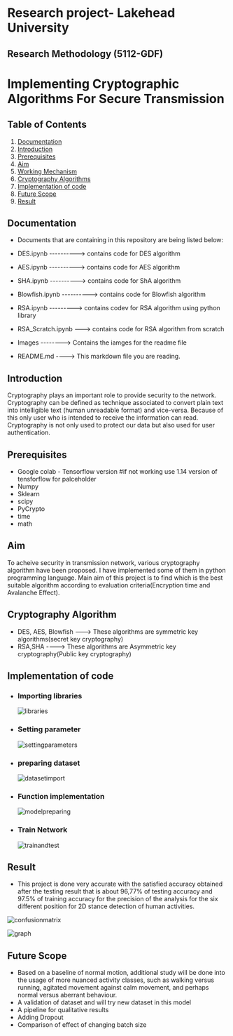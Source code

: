 # Research project- Lakehead University
## Research Methodology (5112-GDF) 
<h1>Implementing Cryptographic Algorithms For Secure Transmission</h1>

## Table of Contents

1. [Documentation](#documentation)
2. [Introduction](#Introduction)
3. [Prerequisites](#Prerequisites)
4. [Aim](#Aim)
5. [Working Mechanism](#Working-Mechanism)
6. [Cryptography Algorithms](#Cryptography-Algorithms)
7. [Implementation of code](#Implementation-of-code)
8. [Future Scope](#Future-scope)
9. [Result](#result)

## Documentation

- Documents that are containing in this repository are being listed below:

- DES.ipynb ----------> contains code for DES algorithm
- AES.ipynb ----------> contains code for AES algorithm
- SHA.ipynb ----------> contains code for ShA algorithm
- Blowfish.ipynb ----------> contains code for Blowfish algorithm
- RSA.ipynb ---------> contains codev for RSA algorithm using python library
- RSA_Scratch.ipynb ---> contains code for RSA algorithm from scratch
- Images --------> Contains the iamges for the readme file
- README.md ----> This markdown file you are reading.






## Introduction
Cryptography
plays an important role to provide security to
the network. Cryptography can be defined as
technique associated to convert plain text into
intelligible text (human unreadable format) and
vice-versa. Because of this only user who is
intended to receive the information can read. Cryptography is not only used to protect our
data but also used for user authentication.
## Prerequisites
- Google colab - Tensorflow version #if not working use 1.14 version of tensforflow for palceholder
- Numpy
- Sklearn
- scipy
- PyCrypto
- time
- math


## Aim
To acheive security in transmission network, various cryptography algorithm have been proposed. I have implemented some of them in python programming language.
Main aim of this project is to find which is the best suitable algorithm according to evaluation criteria(Encryption time and Avalanche Effect).



## Cryptography Algorithm
- DES, AES, Blowfish ---> These algorithms are symmetric key algorithms(secret key cryptography)
- RSA,SHA ----> These algorithms are Asymmetric key cryptography(Public key cryptography)


## Implementation of code

- <h3>Importing libraries</h3>
    
    ![libraries](images/libraries.PNG)

- <h3>Setting parameter</h3>

    ![settingparameters](images/settingparameters.PNG)

- <h3>preparing dataset</h3>

    ![datasetimport](images/datasetimport.PNG)

- <h3>Function implementation</h3>

    ![modelpreparing](images/modelpreparing.PNG)

- <h3>Train Network</h3>

    ![trainandtest](images/trainandtest.PNG)

## Result

- This project is done very accurate with the satisfied accuracy obtained after the testing result that is about 96,77\% of testing accuracy and 97.5\% of training accuracy for the precision of the analysis for the six different position for 2D stance detection of human activities.

![confusionmatrix](images/confusionmat.PNG)

![graph](images/graph.PNG)


## Future Scope

- Based on a baseline of normal motion, additional study will be done into the usage of more nuanced activity classes, such as walking versus running, agitated movement against calm movement, and perhaps normal versus aberrant behaviour. 
-  A validation of dataset and will try new dataset in this model
- A pipeline for qualitative results 
- Adding Dropout
- Comparison of effect of changing batch size





